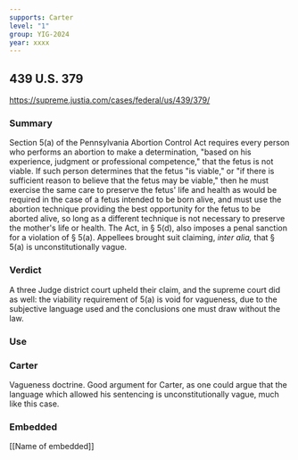 ```yaml
---
supports: Carter
level: "1"
group: YIG-2024
year: xxxx
---
```

## 439 U.S. 379

https://supreme.justia.com/cases/federal/us/439/379/

### Summary

Section 5(a) of the Pennsylvania Abortion Control Act requires every person who performs an abortion to make a determination, "based on his experience, judgment or professional competence," that the fetus is not viable. If such person determines that the fetus "is viable," or "if there is sufficient reason to believe that the fetus may be viable," then he must exercise the same care to preserve the fetus' life and health as would be required in the case of a fetus intended to be born alive, and must use the abortion technique providing the best opportunity for the fetus to be aborted alive, so long as a different technique is not necessary to preserve the mother's life or health. The Act, in § 5(d), also imposes a penal sanction for a violation of § 5(a). Appellees brought suit claiming, _inter alia,_ that § 5(a) is unconstitutionally vague.

### Verdict
A three Judge district court upheld their claim, and the supreme court did as well: the viability requirement of  5(a) is void for vagueness, due to the subjective language used and the conclusions one must draw without the law.

### Use

### Carter
Vagueness doctrine. Good argument for Carter, as one could argue that the language which allowed his sentencing is unconstitutionally vague, much like this case.

### Embedded

[[Name of embedded]]